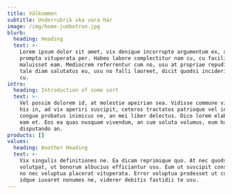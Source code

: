 ```yaml
---
title: Välkommen
subtitle: Underrubrik ska vara här
image: /img/home-jumbotron.jpg
blurb:
  heading: Heading
  text: >-
    Lorem ipsum dolor sit amet, vix denique incorrupte argumentum ex, ad tale
    prompta vituperata per. Habeo labore complectitur nam cu, cu facilis docendi
    maluisset eam. Mediocrem referrentur cum no, usu at propriae repudiare. Eam
    tale diam salutatus eu, usu no falli laoreet, dicit quodsi inciderint ius
    cu.
intro:
  heading: Introduction of some sort
  text: >-
    Vel possim dolorem id, at molestie apeirian sea. Vidisse commune vituperata
    his in, ad vix aperiri suscipit, ceteros tractatos patrioque vel in. Mea
    congue probatus inimicus ne, an mei liber delectus. Dico lorem elaboraret
    eam et. Eos ea quas nusquam vivendum, an cum soluta volumus, eum harum
    disputando an.
products: []
values:
  heading: Another Heading
  text: >-
    Vix singulis definitiones ne. Ea dicam reprimique quo. At nec quodsi
    volutpat, ut bonorum albucius efficiantur usu. Eum ut suscipit consetetur,
    no nec voluptua placerat vituperata. Error voluptua prodesset ut cum. Mel
    idque iuvaret nonumes ne, viderer debitis fastidii te usu.
---
```


